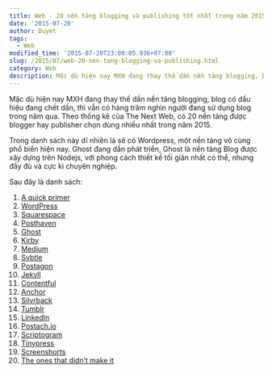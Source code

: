 ```yaml
---
title: Web - 20 nền tảng blogging và publishing tốt nhất trong năm 2015
date: '2015-07-20'
author: Duyet
tags:
  - Web
modified_time: '2015-07-20T23:08:05.936+07:00'
slug: /2015/07/web-20-nen-tang-blogging-va-publishing.html
category: Web
description: Mặc dù hiện nay MXH đang thay thế dần nền tảng blogging, blog có dấu hiệu đang chết dần, thì vẫn có hàng trăm nghìn người đang sử dụng blog trong năm qua. Theo thống kê của The Next Web, có 20 nền tảng được blogger hay publisher chọn dùng nhiều nhất trong năm 2015.
---
```


Mặc dù hiện nay MXH đang thay thế dần nền tảng blogging, blog có dấu hiệu đang chết dần, thì vẫn có hàng trăm nghìn người đang sử dụng blog trong năm qua. Theo thống kê của The Next Web, có 20 nền tảng được blogger hay publisher chọn dùng nhiều nhất trong năm 2015.

Trong danh sách này dĩ nhiên là sẽ có Wordpress, một nền tảng vô cùng phổ biến hiện nay.
Ghost đang dần phát triển, Ghost là nền tảng Blog được xây dựng trên Nodejs, với phong cách thiết kế tối giản nhất có thể, nhưng đầy đủ và cực kì chuyên nghiệp.

Sau đây là danh sách:

1. [A quick primer](http://thenextweb.com/businessapps/2015/05/11/the-18-best-blogging-and-publishing-platforms-on-the-internet-today/2/)
2. [WordPress](http://thenextweb.com/businessapps/2015/05/11/the-18-best-blogging-and-publishing-platforms-on-the-internet-today/3/)
3. [Squarespace](http://thenextweb.com/businessapps/2015/05/11/the-18-best-blogging-and-publishing-platforms-on-the-internet-today/4/)
4. [Posthaven](http://thenextweb.com/businessapps/2015/05/11/the-18-best-blogging-and-publishing-platforms-on-the-internet-today/5/)
5. [Ghost](http://thenextweb.com/businessapps/2015/05/11/the-18-best-blogging-and-publishing-platforms-on-the-internet-today/6/)
6. [Kirby](http://thenextweb.com/businessapps/2015/05/11/the-18-best-blogging-and-publishing-platforms-on-the-internet-today/7/)
7. [Medium](http://thenextweb.com/businessapps/2015/05/11/the-18-best-blogging-and-publishing-platforms-on-the-internet-today/8/)
8. [Svbtle](http://thenextweb.com/businessapps/2015/05/11/the-18-best-blogging-and-publishing-platforms-on-the-internet-today/9/)
9. [Postagon](http://thenextweb.com/businessapps/2015/05/11/the-18-best-blogging-and-publishing-platforms-on-the-internet-today/10/)
10. [Jekyll](http://thenextweb.com/businessapps/2015/05/11/the-18-best-blogging-and-publishing-platforms-on-the-internet-today/11/)
11. [Contentful](http://thenextweb.com/businessapps/2015/05/11/the-18-best-blogging-and-publishing-platforms-on-the-internet-today/12/)
12. [Anchor](http://thenextweb.com/businessapps/2015/05/11/the-18-best-blogging-and-publishing-platforms-on-the-internet-today/13/)
13. [Silvrback](http://thenextweb.com/businessapps/2015/05/11/the-18-best-blogging-and-publishing-platforms-on-the-internet-today/14/)
14. [Tumblr](http://thenextweb.com/businessapps/2015/05/11/the-18-best-blogging-and-publishing-platforms-on-the-internet-today/15/)
15. [LinkedIn](http://thenextweb.com/businessapps/2015/05/11/the-18-best-blogging-and-publishing-platforms-on-the-internet-today/16/)
16. [Postach.io](http://thenextweb.com/businessapps/2015/05/11/the-18-best-blogging-and-publishing-platforms-on-the-internet-today/17/)
17. [Scriptogram](http://thenextweb.com/businessapps/2015/05/11/the-18-best-blogging-and-publishing-platforms-on-the-internet-today/18/)
18. [Tinypress](http://thenextweb.com/businessapps/2015/05/11/the-18-best-blogging-and-publishing-platforms-on-the-internet-today/19/)
19. [Screenshorts](http://thenextweb.com/businessapps/2015/05/11/the-18-best-blogging-and-publishing-platforms-on-the-internet-today/20/)
20. [The ones that didn’t make it](http://thenextweb.com/businessapps/2015/05/11/the-18-best-blogging-and-publishing-platforms-on-the-internet-today/21/)
